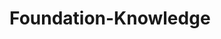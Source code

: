 # Foundation-Knowledge

<!--
1. Git
2. Regexp
3. Authority
   - jwt
   - cookie
   - session
4. Design Pattern
   - OOP
   - FP
5. Network
   - Lazy loading
   - Async
6. Framework
   - React
7. Browser
   - Event loop
-->
